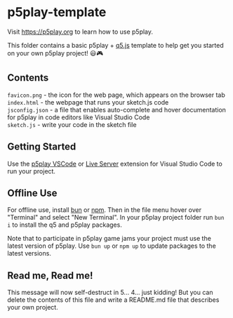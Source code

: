 # p5play-template

Visit <https://p5play.org> to learn how to use p5play.

This folder contains a basic p5play + [q5.js](https://q5js.org) template to help get you started on your own p5play project! 😃🎮

## Contents

`favicon.png` - the icon for the web page, which appears on the browser tab  
`index.html` - the webpage that runs your sketch.js code  
`jsconfig.json` - a file that enables auto-complete and hover documentation for p5play in code editors like Visual Studio Code  
`sketch.js` - write your code in the sketch file

## Getting Started

Use the [p5play VSCode](https://marketplace.visualstudio.com/items?itemName=quinton-ashley.p5play-vscode) or [Live Server](https://marketplace.visualstudio.com/items?itemName=ritwickdey.LiveServer) extension for Visual Studio Code to run your project.

## Offline Use

For offline use, install [bun](https://bun.sh/) or [npm](https://nodejs.org). Then in the file menu hover over "Terminal" and select "New Terminal". In your p5play project folder run `bun i` to install the q5 and p5play packages.

Note that to participate in p5play game jams your project must use the latest version of p5play. Use `bun up` or `npm up` to update packages to the latest versions.

## Read me, Read me!

This message will now self-destruct in 5... 4... just kidding! But you can delete the contents of this file and write a README.md file that describes your own project.
